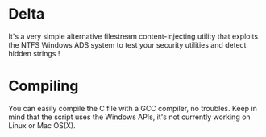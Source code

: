 # Delta
It's a very simple alternative filestream content-injecting utility that exploits the NTFS Windows ADS system to test your security utilities and detect hidden strings !

# Compiling
You can easily compile the C file with a GCC compiler, no troubles.
Keep in mind that the script uses the Windows APIs, it's not currently working on Linux or Mac OS(X).


